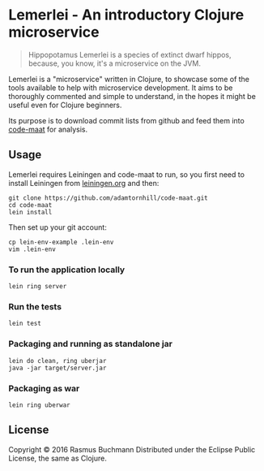 # Lemerlei - An introductory Clojure microservice

> Hippopotamus Lemerlei is a species of extinct dwarf hippos,
  because, you know, it's a microservice on the JVM.

Lemerlei is a "microservice" written in Clojure, to showcase some of
the tools available to help with microservice development. It aims to
be thoroughly commented and simple to understand, in the hopes it
might be useful even for Clojure beginners.

Its purpose is to download commit lists from github and feed them into [code-maat](https://github.com/adamtornhill/code-maat) for analysis.

## Usage

Lemerlei requires Leiningen and code-maat to run, so you first need to
install Leiningen from [leiningen.org](https://leiningen.org) and then:

```
git clone https://github.com/adamtornhill/code-maat.git
cd code-maat
lein install
```

Then set up your git account:

```
cp lein-env-example .lein-env
vim .lein-env
```

### To run the application locally

`lein ring server`

### Run the tests

`lein test`

### Packaging and running as standalone jar

```
lein do clean, ring uberjar
java -jar target/server.jar
```

### Packaging as war

`lein ring uberwar`

## License

Copyright © 2016 Rasmus Buchmann
Distributed under the Eclipse Public License, the same as Clojure.
